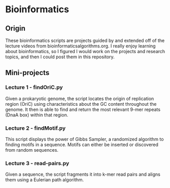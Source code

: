 # Bioinformatics

## Origin

These bioinformatics scripts are projects guided by and extended off of the lecture videos from bioinformaticsalgorithms.org. I really enjoy learning about bioinformatics, so I figured I would work on the projects and research topics, and then I could post them in this repository. 

## Mini-projects

### Lecture 1 - findOriC.py

Given a prokaryotic genome, the script locates the origin of replication region (OriC) using characteristics about the GC content throughout the genome. It then is able to find and return the most relevant 9-mer repeats (DnaA box) within that region.

### Lecture 2 - findMotif.py

This script displays the power of Gibbs Sampler, a randomized algorithm to finding motifs in a sequence. Motifs can either be inserted or discovered from random sequences.

### Lecture 3 - read-pairs.py

Given a sequence, the script fragments it into k-mer read pairs and aligns them using a Eulerian path algorithm. 